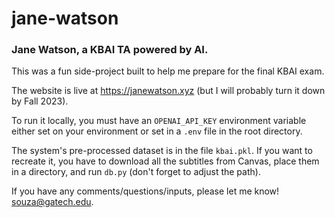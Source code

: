 # jane-watson
### Jane Watson, a KBAI TA powered by AI.

This was a fun side-project built to help me prepare for the final KBAI exam.

The website is live at https://janewatson.xyz (but I will probably turn it down by Fall 2023).

To run it locally, you must have an `OPENAI_API_KEY` environment variable either set on your environment or set in a `.env` file in the root directory.

The system's pre-processed dataset is in the file `kbai.pkl`.
If you want to recreate it, you have to download all the subtitles from Canvas, place them in a directory, and run `db.py` (don't forget to adjust the path).

If you have any comments/questions/inputs, please let me know! souza@gatech.edu.
